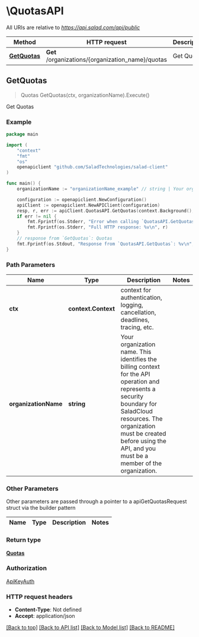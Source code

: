 # \QuotasAPI

All URIs are relative to *https://api.salad.com/api/public*

Method | HTTP request | Description
------------- | ------------- | -------------
[**GetQuotas**](QuotasAPI.md#GetQuotas) | **Get** /organizations/{organization_name}/quotas | Get Quotas



## GetQuotas

> Quotas GetQuotas(ctx, organizationName).Execute()

Get Quotas



### Example

```go
package main

import (
	"context"
	"fmt"
	"os"
	openapiclient "github.com/SaladTechnologies/salad-client"
)

func main() {
	organizationName := "organizationName_example" // string | Your organization name. This identifies the billing context for the API operation and represents a security boundary for SaladCloud resources. The organization must be created before using the API, and you must be a member of the organization.

	configuration := openapiclient.NewConfiguration()
	apiClient := openapiclient.NewAPIClient(configuration)
	resp, r, err := apiClient.QuotasAPI.GetQuotas(context.Background(), organizationName).Execute()
	if err != nil {
		fmt.Fprintf(os.Stderr, "Error when calling `QuotasAPI.GetQuotas``: %v\n", err)
		fmt.Fprintf(os.Stderr, "Full HTTP response: %v\n", r)
	}
	// response from `GetQuotas`: Quotas
	fmt.Fprintf(os.Stdout, "Response from `QuotasAPI.GetQuotas`: %v\n", resp)
}
```

### Path Parameters


Name | Type | Description  | Notes
------------- | ------------- | ------------- | -------------
**ctx** | **context.Context** | context for authentication, logging, cancellation, deadlines, tracing, etc.
**organizationName** | **string** | Your organization name. This identifies the billing context for the API operation and represents a security boundary for SaladCloud resources. The organization must be created before using the API, and you must be a member of the organization. | 

### Other Parameters

Other parameters are passed through a pointer to a apiGetQuotasRequest struct via the builder pattern


Name | Type | Description  | Notes
------------- | ------------- | ------------- | -------------


### Return type

[**Quotas**](Quotas.md)

### Authorization

[ApiKeyAuth](../README.md#ApiKeyAuth)

### HTTP request headers

- **Content-Type**: Not defined
- **Accept**: application/json

[[Back to top]](#) [[Back to API list]](../README.md#documentation-for-api-endpoints)
[[Back to Model list]](../README.md#documentation-for-models)
[[Back to README]](../README.md)

